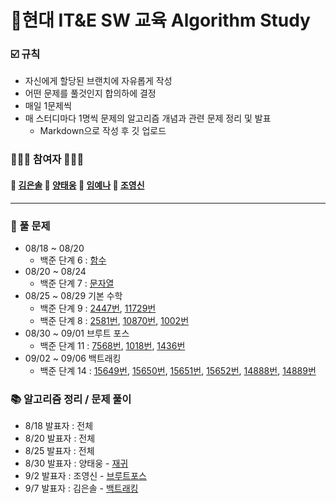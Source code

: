 # __💪현대 IT&E SW 교육 Algorithm Study__


### __☑️ 규칙__
* 자신에게 할당된 브랜치에 자유롭게 작성
* 어떤 문제를 풀것인지 합의하에 결정
* 매일 1문제씩 
* 매 스터디마다 1명씩 문제의 알고리즘 개념과 관련 문제 정리 및 발표
  * Markdown으로 작성 후 깃 업로드

### __👨🏻‍💻 참여자 👩🏻‍💻__
#### 👩 [김은솔](https://github.com/hongsam123) 👨 [양태웅](https://github.com/woongity) 👩 [임예나](https://github.com/dpsk331) 👨 [조영신](https://github.com/blossom4)

---

### __📝 풀 문제__
* 08/18 ~ 08/20 
  * 백준 단계 6 : [함수](https://www.acmicpc.net/step/5)
* 08/20 ~ 08/24 
  * 백준 단계 7 : [문자열](https://www.acmicpc.net/step/7)
* 08/25 ~ 08/29 기본 수학
  * 백준 단계 9 : [2447번](https://www.acmicpc.net/problem/2447), [11729번](https://www.acmicpc.net/problem/11729)
  * 백준 단계 8 : [2581번](https://www.acmicpc.net/problem/2581), [10870번](https://www.acmicpc.net/problem/10870), [1002번](https://www.acmicpc.net/problem/1002)
* 08/30 ~ 09/01 브루트 포스
  * 백준 단계 11 : [7568번](https://www.acmicpc.net/problem/7568), [1018번](https://www.acmicpc.net/problem/1018), [1436번](https://www.acmicpc.net/problem/1436) 
* 09/02 ~ 09/06 백트래킹
  * 백준 단계 14 : [15649번](https://www.acmicpc.net/problem/15649), [15650번](https://www.acmicpc.net/problem/15650), [15651번](https://www.acmicpc.net/problem/15651), [15652번](https://www.acmicpc.net/problem/15652), [14888번](https://www.acmicpc.net/problem/14888), [14889번](https://www.acmicpc.net/problem/14889)


### __📚 알고리즘 정리 / 문제 풀이__
* 8/18 발표자 : 전체
* 8/20 발표자 : 전체
* 8/25 발표자 : 전체
* 8/30 발표자 : 양태웅 - [재귀](https://github.com/woongity/Team_6_algorithm/blob/main/%EA%B0%9C%EB%85%90/recursion.md)
* 9/2 발표자 : 조영신 - [브루트포스]()
* 9/7 발표자 : 김은솔 - [백트래킹]()